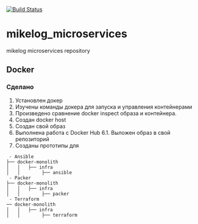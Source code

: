 [![Build Status](https://travis-ci.com/Otus-DevOps-2018-09/mikelog_microservices.svg?branch=master)](https://travis-ci.com/Otus-DevOps-2018-09/mikelog_microservices)

# mikelog_microservices
mikelog microservices repository
## Docker
### Сделано
1. Установлен докер
2. Изучены команды докера для запуска и управления контейнерами
3. Произведено сравнение docker inspect образа и контейнера.
4. Создан docker host
5. Создан свой образ
6. Выполнена работа с Docker Hub
 6.1. Выложен образ в свой репозиторий
7. Созданы прототипы для
``` 
 - Ansible 
├── docker-monolith
│   │   ├── infra
│   │        ├── ansible
 - Packer
├── docker-monolith
│   │   ├── infra
│   │        ├── packer
 - Terraform
── docker-monolith
│   │   ├── infra
│   │        ├── terraform
```
